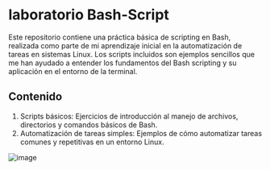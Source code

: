# laboratorio Bash-Script

Este repositorio contiene una práctica básica de scripting en Bash, realizada como parte de mi aprendizaje inicial en la automatización de tareas en sistemas Linux. Los scripts incluidos son ejemplos sencillos que me han ayudado a entender los fundamentos del Bash scripting y su aplicación en el entorno de la terminal.

## Contenido
1. Scripts básicos: Ejercicios de introducción al manejo de archivos, directorios y comandos básicos de Bash.
2. Automatización de tareas simples: Ejemplos de cómo automatizar tareas comunes y repetitivas en un entorno Linux.


![image](https://github.com/user-attachments/assets/d37749b1-5e2f-417c-92d9-edc3cdffe469)
